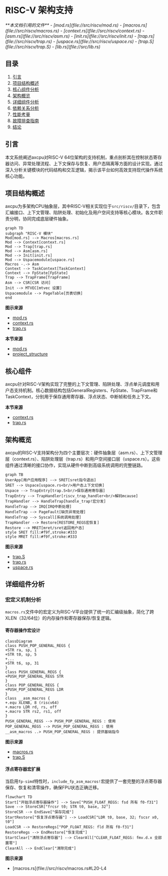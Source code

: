 
# RISC-V 架构支持

<cite>
**本文档引用的文件**
- [mod.rs](file://src/riscv/mod.rs)
- [macros.rs](file://src/riscv/macros.rs)
- [context.rs](file://src/riscv/context.rs)
- [asm.rs](file://src/riscv/asm.rs)
- [init.rs](file://src/riscv/init.rs)
- [trap.rs](file://src/riscv/trap.rs)
- [uspace.rs](file://src/riscv/uspace.rs)
- [trap.S](file://src/riscv/trap.S)
- [lib.rs](file://src/lib.rs)
</cite>

## 目录
1. [引言](#引言)
2. [项目结构概述](#项目结构概述)
3. [核心组件分析](#核心组件分析)
4. [架构概览](#架构概览)
5. [详细组件分析](#详细组件分析)
6. [依赖关系分析](#依赖关系分析)
7. [性能考量](#性能考量)
8. [故障排查指南](#故障排查指南)
9. [结论](#结论)

## 引言
本文系统阐述axcpu对RISC-V 64位架构的支持机制，重点剖析其在控制状态寄存器访问、异常处理流程、上下文保存与恢复、用户态隔离等方面的设计实现。通过深入分析关键模块的代码结构和交互逻辑，揭示该平台如何高效支持现代操作系统核心功能。

## 项目结构概述
axcpu为多架构CPU抽象层，其中RISC-V相关实现位于`src/riscv/`目录下，包含汇编接口、上下文管理、陷阱处理、初始化及用户空间支持等核心模块。各文件职责分明，协同完成底层硬件抽象。

```mermaid
graph TD
subgraph "RISC-V 模块"
Mod[mod.rs] --> Macros[macros.rs]
Mod --> Context[context.rs]
Mod --> Trap[trap.rs]
Mod --> Asm[asm.rs]
Mod --> Init[init.rs]
Mod --> Uspacemodule[uspace.rs]
Macros -.-> Asm
Context --> TaskContext[TaskContext]
Context --> FpState[FpState]
Trap --> TrapFrame[TrapFrame]
Asm --> CSR[CSR 访问]
Init --> MTVEC[mtvec 设置]
Uspacemodule --> PageTable[页表切换]
end
```

**图示来源**
- [mod.rs](file://src/riscv/mod.rs#L1-L13)
- [context.rs](file://src/riscv/context.rs#L1-L335)
- [trap.rs](file://src/riscv/trap.rs#L1-L78)

**本节来源**
- [mod.rs](file://src/riscv/mod.rs#L1-L13)
- [project_structure](workspace_path)

## 核心组件

axcpu针对RISC-V架构实现了完整的上下文管理、陷阱处理、浮点单元调度和用户态支持机制。核心数据结构包括GeneralRegisters、FpState、TrapFrame和TaskContext，分别用于保存通用寄存器、浮点状态、中断帧和任务上下文。

**本节来源**
- [context.rs](file://src/riscv/context.rs#L1-L335)
- [trap.rs](file://src/riscv/trap.rs#L1-L78)

## 架构概览

axcpu的RISC-V支持架构分为四个主要层次：硬件抽象层（asm.rs）、上下文管理层（context.rs）、陷阱处理层（trap.rs）和用户空间接口层（uspace.rs）。这些组件通过清晰的接口协作，实现从硬件中断到高级系统调用的完整链路。

```mermaid
graph TB
UserApp[用户应用程序] --> SRET[sret指令退出]
SRET --> Uspace[uspace.rs<br/>用户态上下文切换]
Uspace --> TrapEntry[trap.S<br/>保存通用寄存器]
TrapEntry --> TrapHandler[riscv_trap_handler<br/>解码mcause]
TrapHandler --> HandleTrap[handle_trap!宏分发]
HandleTrap --> IRQ[IRQ中断处理]
HandleTrap --> PageFault[缺页异常处理]
HandleTrap --> Syscall[系统调用处理]
TrapHandler --> Restore[RESTORE_REGS宏恢复]
Restore --> MRET[mret/sret返回用户态]
style SRET fill:#f9f,stroke:#333
style MRET fill:#f9f,stroke:#333
```

**图示来源**
- [trap.S](file://src/riscv/trap.S#L1-L69)
- [trap.rs](file://src/riscv/trap.rs#L1-L78)
- [uspace.rs](file://src/riscv/uspace.rs#L1-L112)

## 详细组件分析

### 宏定义机制分析
`macros.rs`文件中的宏定义为RISC-V平台提供了统一的汇编级抽象，简化了跨XLEN（32/64位）的内存操作和寄存器保存/恢复逻辑。

#### 寄存器操作宏设计
```mermaid
classDiagram
class PUSH_POP_GENERAL_REGS {
+STR ra, sp, 1
+STR t0, sp, 5
+...
+STR t6, sp, 31
}
class PUSH_GENERAL_REGS {
+PUSH_POP_GENERAL_REGS STR
}
class POP_GENERAL_REGS {
+PUSH_POP_GENERAL_REGS LDR
}
class __asm_macros {
+.equ XLENB, 8 (riscv64)
+.macro LDR rd, rs, off
+.macro STR rs2, rs1, off
}
PUSH_GENERAL_REGS --> PUSH_POP_GENERAL_REGS : 使用
POP_GENERAL_REGS --> PUSH_POP_GENERAL_REGS : 使用
__asm_macros ..> PUSH_POP_GENERAL_REGS : 提供基础指令
```

**图示来源**
- [macros.rs](file://src/riscv/macros.rs#L50-L180)
- [trap.S](file://src/riscv/trap.S#L1-L69)

#### 浮点寄存器宏扩展
当启用`fp-simd`特性时，`include_fp_asm_macros!`宏提供了一套完整的浮点寄存器保存、恢复和清零操作，确保FPU状态正确迁移。

```mermaid
flowchart TD
Start["开始浮点寄存器操作"] --> Save["PUSH_FLOAT_REGS: fsd 所有 f0-f31"]
Save --> StoreCSR["frcsr t0; STR t0, base, 32"]
StoreCSR --> EndSave["保存完成"]
StartRestore["恢复浮点寄存器"] --> LoadCSR["LDR t0, base, 32; fscsr x0, t0"]
LoadCSR --> RestoreRegs["POP_FLOAT_REGS: fld 所有 f0-f31"]
RestoreRegs --> EndRestore["恢复完成"]
StartClear["清除浮点寄存器"] --> ClearAll["CLEAR_FLOAT_REGS: fmv.d.x 全部置零"]
ClearAll --> EndClear["清除完成"]
```

**图示来源**
- [macros.rs](file://src/riscv/macros.rs#L20-L4